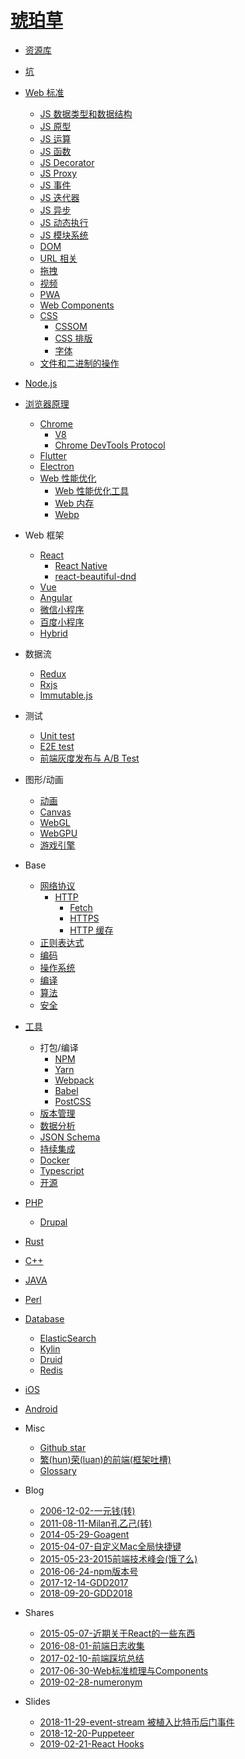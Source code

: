 # [琥珀草](INTRO.md)

* [资源库](2014-05-14-links.md)
* [坑](2015-03-08-keng.md)

* [Web 标准](2017-10-31-web-standard.md)
  * [JS 数据类型和数据结构](2018-08-15-js-data.md)
  * [JS 原型](2019-12-16-js-prototype.md)
  * [JS 运算](2019-11-28-js-operation.md)
  * [JS 函数](2019-12-11-js-function.md)
  * [JS Decorator](2016-12-17-js-decorator.md)
  * [JS Proxy](2018-03-23-js-proxy.md)
  * [JS 事件](2017-05-30-js-events.md)
  * [JS 迭代器](2019-12-05-js-iterator.md)
  * [JS 异步](2017-07-24-async.md)
  * [JS 动态执行](2019-12-11-js-dynamic-execution.md)
  * [JS 模块系统](2017-10-10-js-module-system.md)
  * [DOM](2018-03-22-dom.md)
  * [URL 相关](2019-11-28-url.md)
  * [拖拽](2018-10-31-drag-drop.md)
  * [视频](2017-03-13-video.md)
  * [PWA](2017-07-06-pwa.md)
  * [Web Components](2018-03-21-web-components.md)
  * [CSS](2017-05-30-css.md)
    * [CSSOM](2019-12-30-cssom.md)
    * [CSS 排版](2016-04-05-css-layout.md)
    * [字体](2019-11-28-font.md)
  * [文件和二进制的操作](2018-05-15-file.md)
* [Node.js](2017-07-19-nodejs.md)
* [浏览器原理](2020-02-24-browser.md)
  * [Chrome](2017-11-22-chrome.md)
    * [V8](2020-03-11-v8.md)
    * [Chrome DevTools Protocol](2019-10-23-cdp.md)
  * [Flutter](2019-01-22-flutter.md)
  * [Electron](2017-07-13-electron.md)
  * [Web 性能优化](2015-12-21-web-performance.md)
    * [Web 性能优化工具](2018-03-22-web-performance-tools.md)
    * [Web 内存](2017-02-21-js-memory.md)
    * [Webp](2016-04-28-webp.md)
* Web 框架
  * [React](2017-05-27-react.md)
    * [React Native](2017-04-13-react-native.md)
    * [react-beautiful-dnd](2018-09-25-react-beautiful-dnd.md)
  * [Vue](2017-07-26-vue.md)
  * [Angular](2014-06-21-angular.md)
  * [微信小程序](2017-06-30-wx-miniapp.md)
  * [百度小程序](2019-03-07-baidu-smartprogram.md)
  * [Hybrid](2017-08-21-hybrid.md)
* 数据流
  * [Redux](2016-03-23-redux.md)
  * [Rxjs](2017-06-28-rxjs.md)
  * [Immutable.js](2016-07-15-immutable.md)
* 测试
  * [Unit test](2017-06-02-unit-test.md)
  * [E2E test](2018-02-11-e2e-test.md)
  * [前端灰度发布与 A/B Test](2016-08-10-gray-ab.md)
* 图形/动画
  * [动画](2017-08-11-animation.md)
  * [Canvas](2017-03-21-canvas.md)
  * [WebGL](2018-12-04-webgl.md)
  * [WebGPU](2018-12-13-webgpu.md)
  * [游戏引擎](2018-11-07-game-engine.md)
* Base
  * [网络协议](2017-05-26-protocol.md)
    * [HTTP](2018-05-18-http.md)
      * [Fetch](2018-05-18-fetch.md)
      * [HTTPS](2018-05-18-https.md)
      * [HTTP 缓存](2016-02-24-http-cache.md)
  * [正则表达式](2014-05-14-regular-expression.md)
  * [编码](2018-03-01-encode.md)
  * [操作系统](2017-12-21-os.md)
  * [编译](2019-01-04-compile.md)
  * [算法](2018-06-07-algorithm.md)
  * [安全](2017-07-18-security.md)
* [工具](2014-09-13-tools.md)
  * 打包/编译
    * [NPM](2017-05-30-npm.md)
    * [Yarn](2017-05-30-yarn.md)
    * [Webpack](2016-02-26-webpack.md)
    * [Babel](2017-05-30-babel.md)
    * [PostCSS](2018-06-26-postcss.md)
  * [版本管理](2014-07-01-revision-control.md)
  * [数据分析](2019-08-01-bi.md)
  * [JSON Schema](2018-09-28-json-schema.md)
  * [持续集成](2018-12-25-ci.md)
  * [Docker](2016-03-22-docker.md)
  * [Typescript](2019-10-29-typescript.md)
  * [开源](2018-06-07-open-source.md)
* [PHP](2014-05-14-php.md)
  * [Drupal](2014-05-14-drupal.md)
* [Rust](2018-03-16-rust.md)
* [C++](2017-11-28-cpp.md)
* [JAVA](2014-05-14-java.md)
* [Perl](2014-05-14-perl.md)
* [Database](2014-05-29-database.md)
  * [ElasticSearch](2017-04-20-elasticsearch.md)
  * [Kylin](2019-03-14-kylin.md)
  * [Druid](2018-11-29-druid.md)
  * [Redis](2017-11-17-redis.md)
* [iOS](2017-05-11-ios.md)
* [Android](2018-11-12-android.md)
* Misc
  * [Github star](misc/2018-01-02-github-star.md)
  * [繁(hun)荣(luan)的前端(框架吐槽)](misc/2017-01-06-frameworks.md)
  * [Glossary](GLOSSARY.md)
* Blog
  * [2006-12-02-一元钱(转)](blog/2006-12-02-一元钱(转).md)
  * [2011-08-11-Milan孔乙己(转)](blog/2011-08-11-Milan孔乙己(转).md)
  * [2014-05-29-Goagent](blog/2014-05-29-Goagent.md)
  * [2015-04-07-自定义Mac全局快捷键](blog/2015-04-07-自定义Mac全局快捷键.md)
  * [2015-05-23-2015前端技术峰会(饿了么)](blog/2015-05-23-2015前端技术峰会(饿了么).md)
  * [2016-06-24-npm版本号](blog/2016-06-24-npm版本号.md)
  * [2017-12-14-GDD2017](blog/2017-12-14-gdd2017.md)
  * [2018-09-20-GDD2018](blog/2018-09-20-gdd2018.md)
* Shares
  * [2015-05-07-近期关于React的一些东西](shares/2015-05-07-近期关于React的一些东西.md)
  * [2016-08-01-前端日志收集](shares/2016-08-01-前端日志收集.md)
  * [2017-02-10-前端踩坑总结](shares/2017-02-10-前端踩坑总结.md)
  * [2017-06-30-Web标准梳理与Components](shares/2017-06-30-Web标准梳理与Components.md)
  * [2019-02-28-numeronym](shares/2019-02-28-numeronym.md)
* Slides
  * [2018-11-29-event-stream 被植入比特币后门事件](slides.html?2018-11-29-event-stream-bitcoin.md)
  * [2018-12-20-Puppeteer](slides.html?2018-12-20-puppeteer.md)
  * [2019-02-21-React Hooks](slides.html?2019-02-21-react-hook.md)
